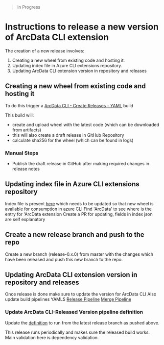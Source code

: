 > In Progress

# Instructions to release a new version of ArcData CLI extension

The creation of a new release involves:

1. Creating a new wheel from existing code and hosting it.
1. Updating index file in Azure CLI extensions repository.
1. Updating ArcData CLI extension version in repository and releases

## Creating a new wheel from existing code and hosting it

To do this trigger a [ArcData CLI - Create Releases - YAML](https://dev.azure.com/ms/arcdata-cli-extension/_build?definitionId=38) build

This build will:

* create and upload wheel with the latest code (which can be downloaded from artifacts)
* this will also create a draft release in GitHub Repository
* calculate sha256 for the wheel (which can be found in logs)

### Manual Steps

* Publish the draft release in GitHub after making required changes in release notes

## Updating index file in Azure CLI extensions repository

Index file is present [here](https://github.com/Azure/azure-cli-extensions/blob/master/src/index.json) which needs to be updated so that new wheel is available for consumption in azure CLI
Find 'ArcData' to see where is the entry for 'ArcData extension
Create a PR for updating, fields in index json are self explanatory

## Create a new release branch and push to the repo

Create a new branch (release-0.x.0) from  master with the changes which have been released and push this new branch to the repo.

## Updating ArcData CLI extension version in repository and releases

Once release is done make sure to update the version for ArcData CLI
Also update build pipelines YAMLS
[Release Pipeline](./../scripts//ci/.azure-pipelines/azure-pipelines-create-release.yml)
[Merge Pipeline](./../scripts/ci/.azure-pipelines/azure-pipelines-merge.yml)

### Update ArcData CLI-Released Version pipeline definition

Update the [definition](https://dev.azure.com/ms/arcdata-cli-extension/_build?definitionId=36&_a=summary) to run from the latest release branch as pushed above.

This release runs periodically and makes sure the released build works. Main validation here is dependency validation.
